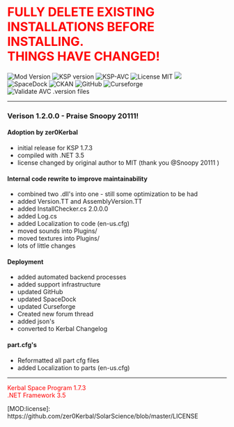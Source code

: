 <h1 style="color: #FF0000;">  FULLY DELETE EXISTING INSTALLATIONS BEFORE INSTALLING.  </br>
THINGS HAVE CHANGED!  </h1>

![Mod Version][shield:mod:static] ![KSP version][shield:ksp] ![KSP-AVC][shield:kspavc] ![License MIT][shield:license] ![][LOGO:mit]   
![SpaceDock][shield:spacedock] ![CKAN][shield:ckan] ![GitHub][shield:github] ![Curseforge][shield:curseforge]  
![Validate AVC .version files][shield:avcvalid] 
***
### Verison 1.2.0.0 - Praise Snoopy 20111!
#### Adoption by zer0Kerbal
- initial release for KSP 1.7.3
- compiled with .NET 3.5
- license changed by original author to MIT (thank you @Snoopy 20111 )
#### Internal code rewrite to improve maintainability
- combined two .dll's into one - still some optimization to be had
- added Version.TT and AssemblyVersion.TT
- added InstallChecker.cs 2.0.0.0
- added Log.cs
- added Localization to code (en-us.cfg)
- moved sounds into Plugins/
- moved textures into Plugins/
- lots of little changes
#### Deployment
- added automated backend processes
- added support infrastructure
- updated GitHub
- updated SpaceDock
- updated Curseforge
- Created new forum thread
- added json's
- converted to Kerbal Changelog
#### part.cfg's
- Reformatted all part cfg files
- added Localization to parts (en-us.cfg)
<hr>
<p style="color: #FF0000;">Kerbal Space Program 1.7.3<br>
.NET Framework 3.5</p>
<!--
GPLv2
zer0Kerbal
-->
[MOD:license]:      https://github.com/zer0Kerbal/SolarScience/blob/master/LICENSE

[KSP:website]: http://kerbalspaceprogram.com/
[LOGO:mit]:    https://i.postimg.cc/bvjfsMP5/MIT-17x17.png

[shield:mod:static]: https://img.shields.io/badge/SolarScience%20version-1.2.0.0-orange.svg?style=plastic
[shield:mod]: https://img.shields.io/endpoint?url=https://raw.githubusercontent.com/zer0Kerbal/SolarScience/master/json/mod.json
[shield:ksp]: https://img.shields.io/endpoint?url=https://raw.githubusercontent.com/zer0Kerbal/SolarScience/master/json/ksp.json
[shield:license]: https://img.shields.io/endpoint?url=https://raw.githubusercontent.com/zer0Kerbal/SolarScience/master/json/license.json
[shield:kspavc]:     https://img.shields.io/badge/KSP-AVC--supported-brightgreen.svg?style=plastic
[shield:spacedock]:  https://img.shields.io/badge/SpaceDock-listed-blue.svg?style=plastic
[shield:ckan]:       https://img.shields.io/badge/CKAN-Indexed-blue.svg?style=plastic
[shield:github]:     https://img.shields.io/badge/Github-Indexed-blue.svg?style=plastic&logo=github
[shield:curseforge]: https://img.shields.io/badge/CurseForge-listed-blue.svg?style=plastic
[shield:avcvalid]:    https://github.com/zer0Kerbal/SolarScience/workflows/Validate%20AVC%20.version%20files/badge.svg
